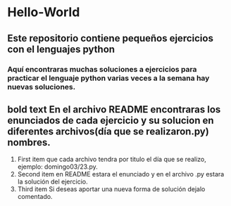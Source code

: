# Hello-World
## Este repositorio contiene pequeños ejercicios con el lenguajes python
### Aquí encontraras muchas soluciones a ejercicios para practicar el lenguaje python varias veces a la semana hay nuevas soluciones.
**bold text** En el archivo README encontraras los enunciados de cada ejercicio y su solucion en diferentes archivos(día que se realizaron.py) nombres.
---
[^1]:Notas
*italicized text* Ten encuenta:

1. First item que cada archivo tendra por titulo el día que se realizo, ejemplo: domingo03/23.py.
2. Second item en README estara el enunciado y en el archivo .py estara la solución del ejercicio.
3. Third item Si deseas aportar una nueva forma de solución dejalo comentado.
